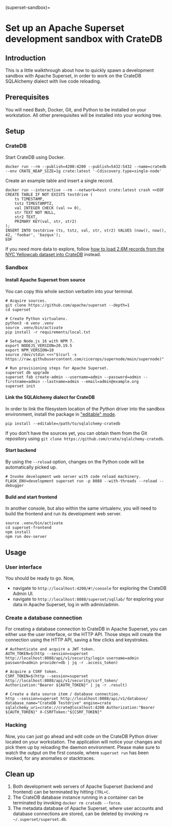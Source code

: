 (superset-sandbox)=
# Set up an Apache Superset development sandbox with CrateDB

## Introduction
This is a little walkthrough about how to quickly spawn a development sandbox with Apache Superset, in order to work on the CrateDB SQLAlchemy dialect with live code reloading.

## Prerequisites
You will need Bash, Docker, Git, and Python to be installed on your workstation. All other prerequisites will be installed into your working tree.

## Setup

### CrateDB

Start CrateDB using Docker.
```shell
docker run --rm --publish=4200:4200 --publish=5432:5432 --name=cratedb --env CRATE_HEAP_SIZE=1g crate:latest '-Cdiscovery.type=single-node'
```

Create an example table and insert a single record.
```shell
docker run --interactive --rm --network=host crate:latest crash <<EOF
CREATE TABLE IF NOT EXISTS testdrive (
    ts TIMESTAMP,
    tstz TIMESTAMPTZ,
    val INTEGER CHECK (val >= 0),
    str TEXT NOT NULL,
    str2 TEXT,
    PRIMARY KEY(val, str, str2)
);
INSERT INTO testdrive (ts, tstz, val, str, str2) VALUES (now(), now(), 42, 'foobar', 'bazqux');
EOF
```

If you need more data to explore, follow [how to load 2.6M records from the NYC Yellowcab dataset into CrateDB](https://community.cratedb.com/t/quickly-starting-cratedb-with-2-5m-records-of-the-nyc-yellowcab-dataset/1162) instead.


### Sandbox

#### Install Apache Superset from source
You can copy this whole section verbatim into your terminal.
```shell
# Acquire sources.
git clone https://github.com/apache/superset --depth=1
cd superset

# Create Python virtualenv.
python3 -m venv .venv
source .venv/bin/activate
pip install -r requirements/local.txt

# Setup Node.js 16 with NPM 7.
export NODEJS_VERSION=20.19.5
export NPM_VERSION=10
source /dev/stdin <<<"$(curl -s https://raw.githubusercontent.com/cicerops/supernode/main/supernode)"

# Run provisioning steps for Apache Superset.
superset db upgrade
superset fab create-admin --username=admin --password=admin --firstname=admin --lastname=admin --email=admin@example.org
superset init
```

#### Link the SQLAlchemy dialect for CrateDB
In order to link the filesystem location of the Python driver into the sandbox environment, install the package in ["editable" mode](https://pip.pypa.io/en/stable/topics/local-project-installs/#editable-installs).
```shell
pip install --editable=/path/to/sqlalchemy-cratedb
```
If you don't have the sources yet, you can obtain them from the Git repository using `git clone https://github.com/crate/sqlalchemy-cratedb`.

#### Start backend
By using the `--reload` option, changes on the Python code will be automatically picked up.
```shell
# Invoke development web server with code reload machinery.
FLASK_ENV=development superset run -p 8088 --with-threads --reload --debugger
```

#### Build and start frontend
In another console, but also within the same virtualenv, you will need to build the frontend and run its development web server.
```shell
source .venv/bin/activate
cd superset-frontend
npm install
npm run dev-server
```


## Usage

### User interface
You should be ready to go. Now,

- navigate to `http://localhost:4200/#!/console` for exploring the CrateDB Admin UI.
- navigate to `http://localhost:8088/superset/sqllab/` for exploring your data in Apache Superset, log in with admin/admin.

### Create a database connection
For creating a database connection to CrateDB in Apache Superset, you can either use the user interface, or the HTTP API. Those steps will create the connection using the HTTP API, saving a few clicks and keystrokes.
```shell
# Authenticate and acquire a JWT token.
AUTH_TOKEN=$(http --session=superset http://localhost:8088/api/v1/security/login username=admin password=admin provider=db | jq -r .access_token)

# Acquire a CSRF token.
CSRF_TOKEN=$(http --session=superset http://localhost:8088/api/v1/security/csrf_token/ Authorization:"Bearer ${AUTH_TOKEN}" | jq -r .result)

# Create a data source item / database connection.
http --session=superset http://localhost:8088/api/v1/database/ database_name="CrateDB Testdrive" engine=crate sqlalchemy_uri=crate://crate@localhost:4200 Authorization:"Bearer ${AUTH_TOKEN}" X-CSRFToken:"${CSRF_TOKEN}"
```

### Hacking
Now, you can just go ahead and edit code on the CrateDB Python driver located on your workstation. The application will notice your changes and pick them up by reloading the daemon environment. Please make sure to watch the output on the first console, where `superset run` has been invoked, for any anomalies or stacktraces.

## Clean up
1. Both development web servers of Apache Superset (backend and frontend) can be terminated by hitting `CTRL+C`.
2. The CrateDB database instance running in a container can be terminated by invoking `docker rm cratedb --force`.
3. The metadata database of Apache Superset, where user accounts and database connections are stored, can be deleted by invoking `rm ~/.superset/superset.db`.
